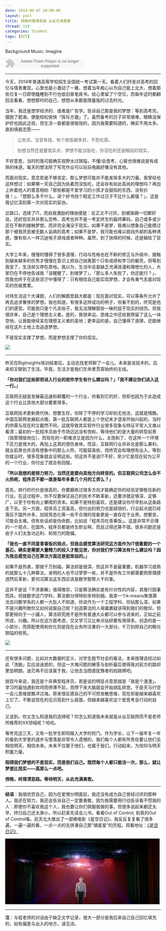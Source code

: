 ```yaml
---
date: 2014-06-07 20:00:00
layout: post
title: 傍晚终理清思路 从此充满勇敢
thread: 129
categories: Student
tags: [BIT]
---
```


Background Music: Imagine

<embed src="http://www.xiami.com/widget/12937473_1122167/singlePlayer.swf" type="application/x-shockwave-flash" width="257" height="33" wmode="transparent"></embed>

----

今天，2014年普通高等学校招生全国统一考试第一天。看着人们抒发对高考的回忆与情景重现，心里也是小激动了一番，想着当年痴心以为自己能上北大、想着那些日复一日即使瞌睡到不行也依旧奋笔疾书。给心里留了个空位，而每年这时都翻回去看看，想想那时的自己、想想从来都是限量版的过去时光。

当年，我还是想学经济的、或者是广告学。告诉自己那是我的梦想：等到高考完，摆脱了题海，便能轻松愉快「挥斥方遒」了。虽然备考的日子异常艰难，眼睛没保护好也因此近视，但生活一直都是很愉悦的，因为我需要知道的，确实不用太多。直到填报志愿——

>公务员、当官有钱，有个铁饭碗多好，不愁吃穿。

>别想当然还是要现实点，梦想不能当饭吃，你活在的还是眼前的现实。

不好意思，当时的我可能确实视野太过狭隘，不懂/会思考，心智也很难说是有成熟的味道，每天的想法除了写完作业可以玩玩电脑好像没有其他。

而面对现实，意念若是不够坚定，那么梦想可能并不能发挥多大的力量。我曾经也这样想过：如果哪一天自己因为执着而没饭吃，还会存有如此高尚的理想吗？再加上听着他人的善意相劝「那些都是不爱学习的小孩才会鼓捣的东西，没有价值！」、「想那么多干什么，读个好书找个稳定工作过日子不比什么都强？」，这是我记忆深刻第一次对现实的妥协。

岔路口，选择了IT。而自我激励的理由便是：反正又不讨厌，别被挨踢一切都好说。还好现实并非那么恐怖，高考也并不是一考定终生的最终筹码，自己或多或少还在不断的接触梦想，而非完全淹没于现实。如果不是梦，我难以想象自己能撑过那个被我厌恶被无数人诟病的高考；如果不是梦，我可能也难以抵挡外部的各种诱惑，像有些人一样沉迷电子游戏或者种种。虽然，到了抉择的时候，还是输给了现实。

大学三年来，慢慢的懂得了很多道理，行动与性格也在不断的修正与升级中，接触到越来越多的优秀才慢慢在意识上把自己抛离那个只有成绩和学习的躯壳，但等到我变了，生活却又停在原地。我以为，生活中总是缺乏充满浪漫和理想化的人，大家仍在不停地告诫我「该醒醒了，别做梦了」，「那么多人失败了，你还能行？」，而我也终于在这些泥泞中懂得了：只有相信自己能实现梦想，才会有勇气去面对现实的伤痕累累。

对待生活这个大课题，人们的解题思路大都是：现在面对现实，可以等条件允许了再去追求奢侈的梦想。我也知道，有很多这样成功的例子，但看不到的，终究是他们的感受。可能我只是个凡夫俗子，我无法理解那些一昧的屈于现实的经历。但我很庆幸，自己是个理想主义者。是的，我很幸运，思维之中还给我预留了这么一块空地，让我能继续呆在理想主义者的圣地；更幸运的是，自己懂得了道理，还能继续在这片土地上去追逐梦想。

不是现实支撑了梦想，而是梦想支撑了你的现实。

![](http://ww3.sinaimg.cn/large/64221066jw1eh3p7wqs3cj211y0lctch.jpg )

----

昨天在BigInsights培训结束后，主动去找老师聊了一会儿，本来是说技术的，后来却又聊到了生活。毕竟，生活才是我们生命里贯穿始终的主线。

**「你对我们这些即将进入行业的软件学生有什么建议吗？」「我不建议你们进入这一行。」**

互联网无疑是发展最迅速和颠覆的一个行业，你看到它的好，但却也因为于此造成这个行业比其他大部分要累得多。

互联网技术更新换代快，想要生存，你除了不停的学习却别无他法，这就是残酷。中国互联网发展起点晚，第一批互联网人都是上个世纪末才逐渐开始兴起的，当时的供需与现在的又截然不同，这就导致其实软件行业很多现象与特征平常人又难以看清；最初的一批程序员由于市场远远没有饱和，等待他们的是大量的转型前景（指管理层岗位），而现在的一职难求又是因为什么，太饱和了，在这样一个环境下压力是很大的，再加上这真的很伤身体。而且，互联网行业并非总是那么暴利，就业前景也并没有想象中的那么火热，可能容易些，但终究会和理想有出入，等到你就业时，很多现象就会证明这些。但这并不是说IT不好，至少它是现在较为公平的一个行业，你付出了就会有回报。

**「所以我想的是努力努力，当然还是要向其他方向转变的。但互联网公司怎么会不火热呢，程序员不都一直是每年多拿几个月的工资么？」**

首先，转行的代价是很高的，你要磨练过很多方向才能确定你的经验足够胜任新的行业。在这过程中，你不仅要保证自己的技术不断革新，还要涉猎足够深、足够广，以至于你有向上攀爬的资本。如果不是特别喜欢，还是建议你尽早别从这条路走下去。另一方面，程序员工资虽高，但付出的努力也是超倍的，行业起点就已经落后于国外许多，加班常态化等一些不合理的现象更是一直存在于业界。想要变，可能会太难。但有些话却是伪命题，比如说「程序员吃青春饭」。这是非常不合理的一个观点，在国外，程序员都是终生职业啊，而且过得还算不错。很多问题还是由于人们太急功近利、和努力的跑偏。

**「我也一直不同意青春饭的观点，但我总感觉算法研究这方面作为IT很重要的一个基石，确实是需要大量精力的投入才能见效，你对我们学习算法有什么建议吗？因为我总感觉自己在算法方面还是挺笨拙的。」**

如果不是热衷，那就千万别碰。算法却是很深，但这并不是最重要。机器学习成熟的就那么十几种算法，发明的人也不过寥寥一些，并不是所有工作都需要把原理摸透然后革新，更何况算法这东西应该是数学那帮人干的事。

这并不是说「不求甚解」值得推崇，只是算法确实是有针对性的内容，其推行因事而异。但就数学这门学科，算法都分得特别多特别细。我拿一个k-means聚类算法去问数学系的人都一大批人不知道，你说作为一个工程学科，你钻那么深，如果不是兴趣所致你又如何说服自己呢？创造算法的人毋庸置疑该得到我们的敬仰，但那更倾向于一小撮人，算法研究绝不是所有普通大众都可以参与进来的，正如之前所说，兴趣。所以在这方面考虑，交叉学习又比单点钻研要有用得多。创造的是一小部分，而搭配使用和优化则是现在业务所注重的一大部分。千万别把自己的眼光狭隘的栓死。

![](http://ww1.sinaimg.cn/large/64221066jw1eh44qx7npcj20np0hstbj.jpg )

----

还有很多问题，比如对大数据的定义、对学生脱节社会的看法，本来按理说经过如此「洗脑」后应该迷惑的，但这一大堆问题的解答与剖析最后使得我对前方的路却更加明朗。迷茫再不应该属于我，让他去当困惑犹豫者的挡路牌吧。

按现今来说，我还是个非典型程序员，若是说的明显点意思就是「我是个渣渣」。学习时最怕遇到坎坷而停滞不前，而停下来大脑就会开始胡乱转悠，于是天马行空一会儿思维就飘洋过海。原来很反感自己的不可控发散思维，现在却是越来越喜欢上它了。不敢说现在的见识高到什么层面，但越来越喜欢这个爱思考会行动的自己。

又说到，你又怎么知道我的选择呢？你怎么知道我未来就是从业互联网而不是老师所推荐的XX领域呢？哈哈。

等考完这三天，又有一批学生即将踏入大学的校门。作为学长，让下一届年复一年的看到大学里的退步与堕落是非常令人遗憾的，我们每个人都有所责任要让他们去相信明天，相信未来。未来不仅属于他们，也属于我们。行动起来，为信仰与明天积蓄力量。

**阻碍我们梦想的不是现实，而是我们自己。既然每个人都只能活一次，那么，就让梦想比现实——高那么一点吧。**

**傍晚，终理清思路。等待明天，从此充满勇敢。**

----

**结语**：我很欣赏自己，因为在爱憎分明面前，我还没有成为自己曾经讨厌的那种人。我还在努力，我还会告诉自己一定要勇敢，因为我需要用行动告诉看不惯我的人：即使你不喜欢我这个人，我也要让你们佩服我做的事。但很多说起来都还太早，终归自己还太渺小，所以赶紧先读会儿书。看看Out of Control, 别真的Out of Control咯。前天北大推出了一部微电影《星空日记》，我反反复复看了很多遍，一遍一遍的看，一点一点的去拼凑自己那“摘星星”的历程。观看地址：[《星空日记》](http://hijiangtao.github.io/2014/06/05/WakeUpYourself/)

![](/assets/2014-06-07-AboutMyFuture.jpg )

----

**注**：与程老师的对话由于缺乏文字记录，很大一部分是我后来自己自己回忆填充的，如有偏差与出入的地方，请见谅。